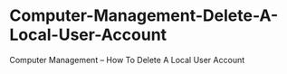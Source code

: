 # Computer-Management-Delete-A-Local-User-Account
Computer Management – How To Delete A Local User Account

